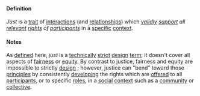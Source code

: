 #### Definition

*Just* is a [trait](https://github.com/gcassel/Modular-Organization-Terminology/blob/master/terms/trait.md) of [interactions](https://github.com/gcassel/Modular-Organization-Terminology/blob/master/terms/interaction.md) (and [relationships](https://github.com/gcassel/Modular-Organization-Terminology/blob/master/terms/relate.md)) which *[validly](https://github.com/gcassel/Modular-Organization-Terminology/blob/master/terms/valid.md) [support](https://github.com/gcassel/Modular-Organization-Terminology/blob/master/terms/support.md) all [relevant](https://github.com/gcassel/Modular-Organization-Terminology/blob/master/terms/relevance.md) [rights](https://github.com/gcassel/Modular-Organization-Terminology/blob/master/terms/right.md) of [participants](https://github.com/gcassel/Modular-Organization-Terminology/blob/master/terms/participate.md)* in a [specific](https://github.com/gcassel/Modular-Organization-Terminology/blob/master/terms/specific.md) [context](https://github.com/gcassel/Modular-Organization-Terminology/blob/master/terms/context.md). 
		
#### Notes

As [defined](https://github.com/gcassel/Modular-Organization-Terminology/blob/master/terms/definition.md) here, *just* is a [technically](https://github.com/gcassel/Modular-Organization-Terminology/blob/master/terms/technical.md) [strict](https://github.com/gcassel/Modular-Organization-Terminology/blob/master/terms/strict.md) [design](https://github.com/gcassel/Modular-Organization-Terminology/blob/master/terms/design.md) [term](https://github.com/gcassel/Modular-Organization-Terminology/blob/master/terms/term.md); it doesn't cover all aspects of [fairness](https://github.com/gcassel/Modular-Organization-Terminology/blob/master/terms/fair.md) or [equity](https://github.com/gcassel/Modular-Organization-Terminology/blob/master/terms/equity.md).  By contrast to justice, fairness and equity are impossible to strictly [design](https://github.com/gcassel/Modular-Organization-Terminology/blob/master/terms/design.md) ; however, justice can "bend" toward those [principles](https://github.com/gcassel/Modular-Organization-Terminology/blob/master/terms/principle.md) by consistently [developing](https://github.com/gcassel/Modular-Organization-Terminology/blob/master/terms/develop.md) the rights which are [offered](https://github.com/gcassel/Modular-Organization-Terminology/blob/master/terms/offer.md) to all [participants](https://github.com/gcassel/Modular-Organization-Terminology/blob/master/terms/participate.md), or to specific [roles](https://github.com/gcassel/Modular-Organization-Terminology/blob/master/terms/role.md), in a [social](https://github.com/gcassel/Modular-Organization-Terminology/blob/master/terms/social.md) [context](https://github.com/gcassel/Modular-Organization-Terminology/blob/master/terms/context.md) such as a [community](https://github.com/gcassel/Modular-Organization-Terminology/blob/master/terms/community.md) or [collective](https://github.com/gcassel/Modular-Organization-Terminology/blob/master/terms/collective.md).  

